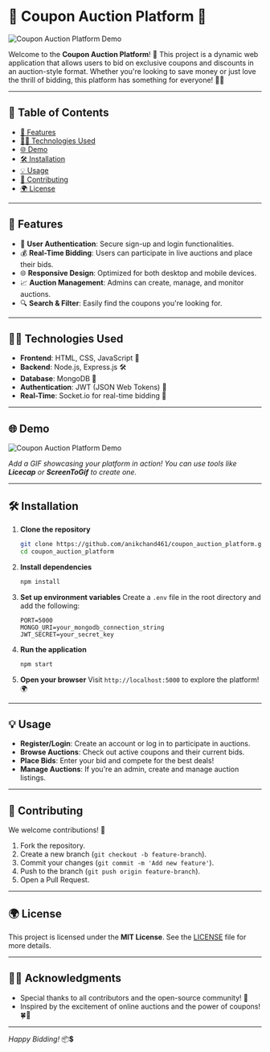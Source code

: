 # 🎉 Coupon Auction Platform 🎉

![Coupon Auction Platform Demo](https://media.giphy.com/media/v1.Y2lkPTc5MGI3NjExbWZxM3A4NWVicjMwc215N25sbDhxZWFyZ3c5eDZmcDBrcWR2MnhxaCZlcD12MV9zdGlja2Vyc19zZWFyY2gmY3Q9cw/8hn8SROAxffok1OJQ7/giphy.gif)


Welcome to the **Coupon Auction Platform**! 🌟 This project is a dynamic web application that allows users to bid on exclusive coupons and discounts in an auction-style format. Whether you're looking to save money or just love the thrill of bidding, this platform has something for everyone! 🚀🌊

---

## 🔖 Table of Contents
- [🌟 Features](#-features)
- [👨‍💼 Technologies Used](#-technologies-used)
- [🌐 Demo](#-demo)
- [🛠️ Installation](#-installation)
- [💡 Usage](#-usage)
- [🚩 Contributing](#-contributing)
- [🌍 License](#-license)

---

## 🌟 Features

- 🔢 **User Authentication**: Secure sign-up and login functionalities.
- 💰 **Real-Time Bidding**: Users can participate in live auctions and place their bids.
- 🌐 **Responsive Design**: Optimized for both desktop and mobile devices.
- 📈 **Auction Management**: Admins can create, manage, and monitor auctions.
- 🔍 **Search & Filter**: Easily find the coupons you're looking for.

---

## 👨‍💼 Technologies Used

- **Frontend**: HTML, CSS, JavaScript 📁
- **Backend**: Node.js, Express.js 🛠️
- **Database**: MongoDB 🔬
- **Authentication**: JWT (JSON Web Tokens) 🔐
- **Real-Time**: Socket.io for real-time bidding 🚧

---

## 🌐 Demo

![Coupon Auction Platform Demo](demo.gif)

*Add a GIF showcasing your platform in action! You can use tools like **Licecap** or **ScreenToGif** to create one.*

---

## 🛠️ Installation

1. **Clone the repository**
   ```bash
   git clone https://github.com/anikchand461/coupon_auction_platform.git
   cd coupon_auction_platform
   ```

2. **Install dependencies**
   ```bash
   npm install
   ```

3. **Set up environment variables**
   Create a `.env` file in the root directory and add the following:
   ```env
   PORT=5000
   MONGO_URI=your_mongodb_connection_string
   JWT_SECRET=your_secret_key
   ```

4. **Run the application**
   ```bash
   npm start
   ```

5. **Open your browser**
   Visit `http://localhost:5000` to explore the platform! 🌍

---

## 💡 Usage

- **Register/Login**: Create an account or log in to participate in auctions.
- **Browse Auctions**: Check out active coupons and their current bids.
- **Place Bids**: Enter your bid and compete for the best deals!
- **Manage Auctions**: If you're an admin, create and manage auction listings.

---

## 🚩 Contributing

We welcome contributions! 🌿

1. Fork the repository.
2. Create a new branch (`git checkout -b feature-branch`).
3. Commit your changes (`git commit -m 'Add new feature'`).
4. Push to the branch (`git push origin feature-branch`).
5. Open a Pull Request.

---

## 🌍 License

This project is licensed under the **MIT License**. See the [LICENSE](LICENSE) file for more details.

---

## 🙋‍♂️ Acknowledgments

- Special thanks to all contributors and the open-source community! 💛
- Inspired by the excitement of online auctions and the power of coupons! 🍀💸

---

*Happy Bidding!* 📦💲
